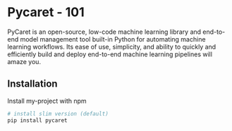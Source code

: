 # Pycaret - 101

PyCaret is an open-source, low-code machine learning library and end-to-end model management tool built-in Python for automating machine learning workflows. Its ease of use, simplicity, and ability to quickly and efficiently build and deploy end-to-end machine learning pipelines will amaze you.

## Installation

Install my-project with npm

```bash
# install slim version (default)
pip install pycaret
```
